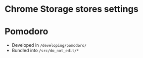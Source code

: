 # Chrome Storage stores settings

# Pomodoro
* Developed in `/developing/pomodoro/`
* Bundled into `/src/do_not_edit/*`


